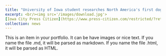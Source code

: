```yaml
---
title: "University of Iowa student researches North America's first dogs"
excerpt: <br/><img src='/images/download.jpg'>
[Iowa City Press Citizen](https://www.press-citizen.com/restricted/?return=https%3A%2F%2Fwww.press-citizen.com%2Fstory%2Fnews%2Feducation%2Funiversity-of-iowa%2F2022%2F05%2F20%2Funiversity-of-iowa-student-researches-north-americas-first-dogs-jamestown-colony-virginia%2F9650603002%2F)
collection: news
---
```


This is an item in your portfolio. It can be have images or nice text. If you name the file .md, it will be parsed as markdown. If you name the file .html, it will be parsed as HTML. 
